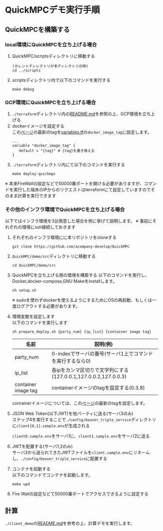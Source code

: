 # QuickMPCデモ実行手順

## QuickMPCを構築する

### local環境にQuickMPCを立ち上げる場合
1. QuickMPC/scriptsディレクトリに移動する
    ```
    (カレントディレクトリが本ディレクトリの時)
    cd ../scripts
    ```
2. scriptsディレクトリ内で以下のコマンドを実行する
    ```
    make debug
    ```
### GCP環境にQuickMPCを立ち上げる場合
1. `./terraform`ディレクトリ内の[README.md](terraform/README.md)を参照の上、GCP環境を立ち上げる
2. dockerイメージを設定する <br>
    この[ページ](https://github.com/acompany-develop/QuickMPC/tags)の最新のtagを[variables.tf](./terraform/application/vaiables.tf)の`docker_image_tag`に設定します。
    ```
    ...
    variable "docker_image_tag" {
       default = "{tag}" # {tag}を書き換える
    }
    ```
3. `./terraform`ディレクトリ内にて以下のコマンドを実行する
    ```
    make deploy-quickmpc
    ```
※ 本来FireWallの設定などで50000番ポートを開ける必要がありますが、コマンドを実行した端末のIPからのリクエストはterraformにて設定していますのでそのまま計算を実行できます
### その他のインフラ環境でQuickMPCを立ち上げる場合
以下ではインフラ環境を3台用意した場合を例に挙げて説明します。
※ 事前にそれぞれの環境にssh接続しておきます
1. それぞれのインフラ環境にに本リポジトリをcloneする
    ```
    git clone https://github.com/acompany-develop/QuickMPC
    ```
2. `QuickMPC/demo/src`ディレクトリに移動する
    ```
    cd QuickMPC/demo/src
    ```
3. QuickMPCを立ち上げる用の環境を構築する
    以下のコマンドを実行し、Docker,docker-compose,GNU Makeをinstallします。
    ```
    sh setup.sh
    ```
    ※ sudoを使わずdockerを使えるようにするためにOSの再起動、もしくは一度ログアウトする必要があります。
4. 環境変数を設定します <br>
    以下のコマンドを実行します
    ```
    sh prepare_deploy.sh {party_num} {ip_list} {container image tag}
    ```
    |  名前  |  説明(例)  |
    | ----  | ---- |
    |  party_num  |  0-indexでサーバの番号(サーバ1上でコマンドを実行するなら0)  |
    |  ip_list  |  各ipをカンマ区切りで文字列にする(127.0.0.1,127.0.0.2,127.0.0.3)  |
    |  container image tag  |  containerイメージのtagを設定する(0.3.8)  |
    conrainerイメージについては、この[ページ](https://github.com/acompany-develop/QuickMPC/tags)の最新のtagを設定します。
5. JSON Web Token(以下JWT)を他パーティに送る(サーバ3のみ) <br>
    ステップ4を実行することで`./config/beaver_triple_service`ディレクトリに`client{0,1}.sample.env`が生成される

    `client0.sample.env`をサーバ1に、`client1.sample.env`をサーバ2に送る

6. JWTを配置する(サーバ1,2のみ) <br>
    サーバ3から送られてきたJWTファイルを`client.sample.env`にリネームし、`./config/beaver_triple_service`に配置する
7. コンテナを起動する <br>
    以下のコマンドでコンテナを起動します。
    ```
    make upd
    ```
8. Fire Wallの設定などて50000番ポートでアクセスできるように設定する

## 計算
`./client_demo`の[README.md](./client_demo/README-ja.md)を参考の上、計算デモを実行します。
